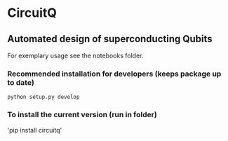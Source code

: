 # CircuitQ
## Automated design of superconducting Qubits

For exemplary usage see the notebooks folder.

### Recommended installation for developers (keeps package up to date)
`python setup.py develop`

### To install the current version (run in folder)
'pip install circuitq'

